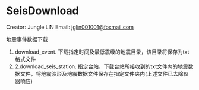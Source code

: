 # SeisDownload
Creator: Jungle LIN
Email: jglin001001@foxmail.com

地震事件数据下载

1. download_event. 下载指定时间及最低震级的地震目录，该目录将保存为txt格式文件
2. 2.download_seis_station.  指定台站，下载台站所接收到的txt文件内的地震数据文件，将地震波形及地震数据文件保存在指定文件夹内(上述文件已去除仪器响应)
